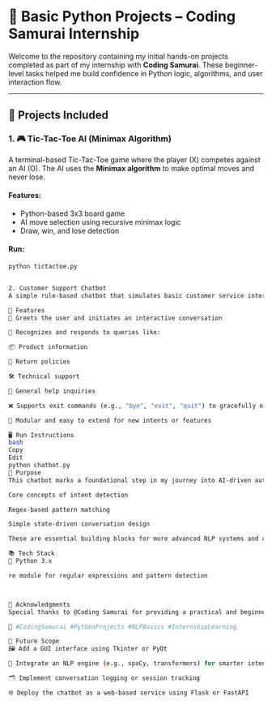 # 🧠 Basic Python Projects – Coding Samurai Internship

Welcome to the repository containing my initial hands-on projects completed as part of my internship with **Coding Samurai**. These beginner-level tasks helped me build confidence in Python logic, algorithms, and user interaction flow.

---

## 📁 Projects Included

### 1. 🎮 Tic-Tac-Toe AI (Minimax Algorithm)
A terminal-based Tic-Tac-Toe game where the player (X) competes against an AI (O). The AI uses the **Minimax algorithm** to make optimal moves and never lose.

#### Features:
- Python-based 3x3 board game
- AI move selection using recursive minimax logic
- Draw, win, and lose detection
  

#### Run:
```bash
python tictactoe.py


2. Customer Support Chatbot
A simple rule-based chatbot that simulates basic customer service interactions. Designed as a beginner project during my internship with @Coding Samurai, this chatbot uses regex-based intent matching to recognize and respond to common user queries.

🚀 Features
🤝 Greets the user and initiates an interactive conversation

🧠 Recognizes and responds to queries like:

📦 Product information

🔁 Return policies

🛠 Technical support

💬 General help inquiries

❌ Supports exit commands (e.g., "bye", "exit", "quit") to gracefully end the conversation

🔧 Modular and easy to extend for new intents or features

🖥 Run Instructions
bash
Copy
Edit
python chatbot.py
🧱 Purpose
This chatbot marks a foundational step in my journey into AI-driven automation and natural language interaction. Though basic, it helped me understand:

Core concepts of intent detection

Regex-based pattern matching

Simple state-driven conversation design

These are essential building blocks for more advanced NLP systems and customer service bots.

📚 Tech Stack
🐍 Python 3.x

re module for regular expressions and pattern detection



🔖 Acknowledgments
Special thanks to @Coding Samurai for providing a practical and beginner-friendly internship experience focused on real-world problem-solving.

📌 #CodingSamurai #PythonProjects #NLPBasics #InternshipLearning

🌱 Future Scope
🖼️ Add a GUI interface using Tkinter or PyQt

🧠 Integrate an NLP engine (e.g., spaCy, transformers) for smarter intent detection

🗂️ Implement conversation logging or session tracking

🌐 Deploy the chatbot as a web-based service using Flask or FastAPI


